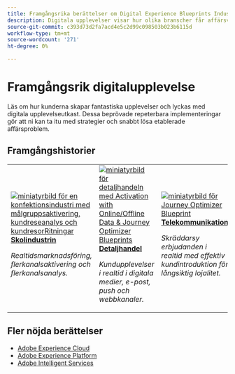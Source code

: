 ```yaml
---
title: Framgångsrika berättelser om Digital Experience Blueprints Industry Success Stories
description: Digitala upplevelser visar hur olika branscher får affärsvärde med Adobe Experience Cloud-program från Adobe Experience Platform.
source-git-commit: c393d73d2fa7acd4e5c2d99c098503b023b6115d
workflow-type: tm+mt
source-wordcount: '271'
ht-degree: 0%

---
```



# Framgångsrik digitalupplevelse

Läs om hur kunderna skapar fantastiska upplevelser och lyckas med digitala upplevelseutkast. Dessa beprövade repeterbara implementeringar gör att ni kan ta itu med strategier och snabbt lösa etablerade affärsproblem.

## Framgångshistorier

<table style="table-layout:fixed">
<tr>
  <td>
    <a href="https://experienceleague.adobe.com/docs/blueprints-learn/architecture/audience-activation/platform-and-applications.html?lang=en"><img alt="miniatyrbild för en konfektionsindustri med målgruppsaktivering, kundreseanalys och kundresorRitningar" src="https://experienceleague.adobe.com/docs/blueprints-learn/assets/aep+apps_vertical.svg?lang=en"/></a>
    <div><a href="https://experienceleague.adobe.com/docs/blueprints-learn/architecture/audience-activation/platform-and-applications.html?lang=en"><strong>Skolindustrin</strong></a></div>
    <p><em>Realtidsmarknadsföring, flerkanalsaktivering och flerkanalsanalys.</em></p>
  </td>
  <td>
    <a href="https://experienceleague.adobe.com/docs/blueprints-learn/architecture/customer-journeys/journey-optimizer.html?lang=en"><img alt="miniatyrbild för detaljhandeln med Activation with Online/Offline Data &amp; Journey Optimizer Blueprints" src="https://experienceleague.adobe.com/docs/blueprints-learn/assets/aep+apps_vertical.svg?lang=en"/></a>
    <div><a href="https://experienceleague.adobe.com/docs/blueprints-learn/architecture/customer-journeys/journey-optimizer.html?lang=en"><strong>Detaljhandel</strong></a></div>
    <p><em>Kundupplevelser i realtid i digitala medier, e-post, push och webbkanaler.</em></p>
  </td>
  <td>
    <a href="https://experienceleague.adobe.com/docs/blueprints-learn/architecture/customer-journeys/journey-optimizer.html?lang=en"><img alt="miniatyrbild för Journey Optimizer Blueprint" src="https://experienceleague.adobe.com/docs/blueprints-learn/assets/journey-optimizer.png?lang=en" /></a>
    <div><a href="https://experienceleague.adobe.com/docs/blueprints-learn/architecture/customer-journeys/journey-optimizer.html?lang=en"><strong>Telekommunikation</strong></a></div>
    <p><em>Skräddarsy erbjudanden i realtid med effektiv kundintroduktion för långsiktig lojalitet.</em></p>
  </td>
  <td>
    <a href="https://experienceleague.adobe.com/docs/blueprints-learn/architecture/audience-activation/online-offline.html?lang=en"><img alt="miniatyrbild för aktivering av online-/offlinedata" src="https://experienceleague.adobe.com/docs/blueprints-learn/assets/online_offline_activation.svg" /></a>
    <div><a href="https://experienceleague.adobe.com/docs/blueprints-learn/architecture/audience-activation/online-offline.html?lang=en"><strong>Resor- och turismbranschen</strong></a></div>
    <p><em>Realtidsbeslut med en samlad bild av kundernas beteende i olika kanaler.</em></p>
  </td>
</tr>
</table>

## Fler nöjda berättelser

* <a href="https://business.adobe.com/customer-success-stories/index.html?Products+%26+Services=Experience">Adobe Experience Cloud</a>
* <a href="https://business.adobe.com/customer-success-stories/index.html?Products+%26+Services=Experience+Platform">Adobe Experience Platform</a>
* <a href="https://business.adobe.com/customer-success-stories/index.html?Products+%26+Services=Intelligent+Services">Adobe Intelligent Services</a>


